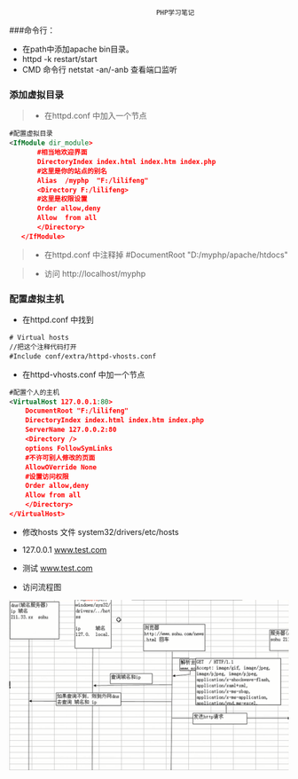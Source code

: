                                          PHP学习笔记

###命令行：

* 在path中添加apache bin目录。
* httpd -k restart/start
* CMD 命令行  netstat -an/-anb 查看端口监听


### 添加虚拟目录

>* 在httpd.conf 中加入一个节点

```xml
#配置虚拟目录
<IfModule dir_module>
       #相当地欢迎界面
       DirectoryIndex index.html index.htm index.php
	   #这里是你的站点的别名
	   Alias  /myphp  "F:/lilifeng"
       <Directory F:/lilifeng>
	   #这里是权限设置
	   Order allow,deny
	   Allow  from all
	   </Directory>
   </IfModule>
```
>* 在httpd.conf 中注释掉 #DocumentRoot "D:/myphp/apache/htdocs"

>* 访问 http://localhost/myphp

### 配置虚拟主机

* 在httpd.conf 中找到

```xml
# Virtual hosts
//把这个注释代码打开
#Include conf/extra/httpd-vhosts.conf
```
* 在httpd-vhosts.conf 中加一个节点

```xml
#配置个人的主机
<VirtualHost 127.0.0.1:80>
    DocumentRoot "F:/lilifeng"
	DirectoryIndex index.html index.htm index.php
    ServerName 127.0.0.2:80
	<Directory />
	options FollowSymLinks
	#不许可别人修改的页面
	AllowOVerride None
	#设置访问权限
	Order allow,deny
	Allow from all
	</Directory>
</VirtualHost>
```
* 修改hosts 文件  system32/drivers/etc/hosts

* 127.0.0.1    www.test.com

* 测试  www.test.com

* 访问流程图

![访问流程图](https://github.com/2402091500/PHP/blob/master/%E8%AE%BF%E9%97%AE%E6%B5%81%E7%A8%8B%E5%9B%BE.png)

